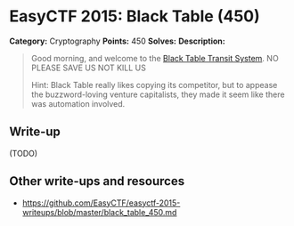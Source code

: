 # EasyCTF 2015: Black Table (450)

**Category:** Cryptography
**Points:** 450
**Solves:** 
**Description:**

> Good morning, and welcome to the [Black Table Transit System](https://github.com/EasyCTF/easyctf-2015-writeups/files/blacktable.txt). NO PLEASE SAVE US NOT KILL US
> 
> 
> Hint: Black Table really likes copying its competitor, but to appease the buzzword-loving venture capitalists, they made it seem like there was automation involved.

## Write-up

(TODO)

## Other write-ups and resources

* <https://github.com/EasyCTF/easyctf-2015-writeups/blob/master/black_table_450.md>
